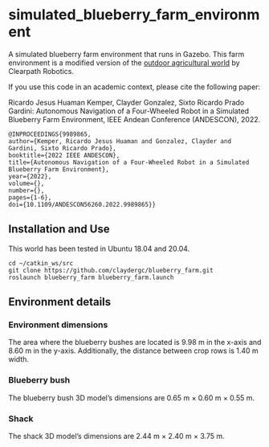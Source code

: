 # simulated_blueberry_farm_environment
A simulated blueberry farm environment that runs in Gazebo. This farm environment is a modified version of the [outdoor agricultural world](https://clearpathrobotics.com/blog/2020/07/clearpath-robots-get-new-gazebo-simulation-environments/) by Clearpath Robotics.

If you use this code in an academic context, please cite the following paper:

Ricardo Jesus Huaman Kemper, Clayder Gonzalez, Sixto Ricardo Prado Gardini: Autonomous Navigation of a Four-Wheeled Robot in a Simulated Blueberry Farm Environment, IEEE Andean Conference (ANDESCON), 2022.

```
@INPROCEEDINGS{9989865,  
author={Kemper, Ricardo Jesus Huaman and Gonzalez, Clayder and Gardini, Sixto Ricardo Prado},  
booktitle={2022 IEEE ANDESCON},   
title={Autonomous Navigation of a Four-Wheeled Robot in a Simulated Blueberry Farm Environment},   
year={2022},  
volume={},  
number={},  
pages={1-6},  
doi={10.1109/ANDESCON56260.2022.9989865}}
```

## Installation and Use

This world has been tested in Ubuntu 18.04 and 20.04. 

```
cd ~/catkin_ws/src
git clone https://github.com/claydergc/blueberry_farm.git
roslaunch blueberry_farm blueberry_farm.launch 
```

## Environment details
### Environment dimensions
The area where the blueberry bushes are located is 9.98 m in the x-axis and 8.60 m in the y-axis. Additionally, the distance between crop rows is 1.40 m width. 
### Blueberry bush
The blueberry bush 3D model’s dimensions are 0.65 m × 0.60 m × 0.55 m. 
### Shack
The shack 3D model’s dimensions are 2.44 m × 2.40 m × 3.75 m.
